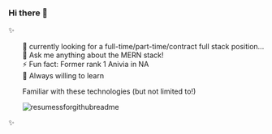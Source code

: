 ### Hi there 👋  
✨  

  &nbsp;&nbsp;&nbsp;&nbsp;&nbsp;&nbsp; 🌱 currently looking for a full-time/part-time/contract full stack position...  
  &nbsp;&nbsp;&nbsp;&nbsp;&nbsp;&nbsp; 💬 Ask me anything about the MERN stack!   
  &nbsp;&nbsp;&nbsp;&nbsp;&nbsp;&nbsp; ⚡ Fun fact: Former rank 1 Anivia in NA  
  &nbsp;&nbsp;&nbsp;&nbsp;&nbsp;&nbsp; 🤔 Always willing to learn   

  &nbsp;&nbsp;&nbsp;&nbsp;&nbsp;&nbsp; Familiar with these technologies (but not limited to!)
  
  &nbsp;&nbsp;&nbsp;&nbsp;&nbsp;&nbsp; ![resumessforgithubreadme](https://user-images.githubusercontent.com/81421290/145445677-65dc4454-c176-4d1e-a0d0-ffe78d5707f9.png)

✨  

<!--
**Yacheen/Yacheen** is a ✨ _special_ ✨ repository because its `README.md` (this file) appears on your GitHub profile.

Here are some ideas to get you started:

- 🔭 I’m currently working on ...
- 🌱 I’m currently learning ...
- 👯 I’m looking to collaborate on ...
- 🤔 I’m looking for help with ...
- 💬 Ask me about ...
- 📫 How to reach me: ...
- 😄 Pronouns: ...
- ⚡ Fun fact: ...
-->
